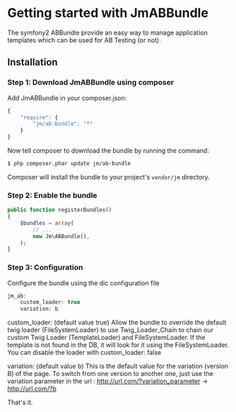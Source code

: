 Getting started with JmABBundle
===============================

The symfony2 ABBundle provide an easy way to manage application templates which can be used for AB Testing (or not).


## Installation

### Step 1: Download JmABBundle using composer

Add JmABBundle in your composer.json:

```js
{
    "require": {
        "jm/ab-bundle": "*"
    }
}
```

Now tell composer to download the bundle by running the command:

``` bash
$ php composer.phar update jm/ab-bundle
```

Composer will install the bundle to your project's `vendor/jm` directory.


### Step 2: Enable the bundle
```php
public function registerBundles()
{
    $bundles = array(
        // ...
        new Jm\ABBundle(),
    );
}
```

### Step 3: Configuration

Configure the bundle using the dic configuration file
```php
jm_ab:
    custom_loader: true
    variation: b
```

custom_loader:
(default value true)
Allow the bundle to override the default twig loader (FileSystemLoader) to use Twig_Loader_Chain to chain our custom Twig Loader (TemplateLoader) and FileSystemLoader.
If the template is not found in the DB, it will look for it using the FileSystemLoader.
You can disable the loader with custom_loader: false

variation:
(default value b)
This is the default value for the variation (version B) of the page. To switch from one version to another one, just use the variation parameter in the url :
http://url.com/?variation_parameter -> http://url.com/?b

That's it.
